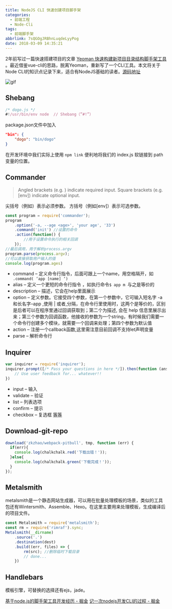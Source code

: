 ```yaml
---
title: NodeJS CLI 快速创建项目脚手架
categories:
  - 前端工程
  - Node-Cli
tags:
  - 前端脚手架
abbrlink: 7sQGOgJRBhnLuqdeLyyPog
date: 2018-03-09 14:35:21
---
```


2年前写过一篇快速搭建项目的文章 [Yeoman 快速构建新项目目录结构脚手架工具](http://zkzhao.github.io/W4LWuSjK512T0L1Ni5Ws_w.html) 。最近借鉴vue-cli的思路，脱离Yeoman，重新写了一个CLI工具。本文将关于Node CLI的知识点记录下来，适合有NodeJS基础的读者。[源码地址](https://github.com/zkzhao/dogo-cli)

![gif](http://qncdn001.189che.com/blog_nodecli.gif)

## Shebang
```js
/* dogo.js */
#!/usr/bin/env node  // Shebang（”#!”）
```

package.json文件中加入

```json
"bin": {
	"dogo": "bin/dogo"
}
```

在开发环境中我们实际上使用 `npm link` 便利地将我们的 index.js 软链接到 path 变量的位置。

<!-- more -->

## Commander
> Angled brackets (e.g. <cmd>) indicate required input. Square brackets (e.g. [env]) indicate optional input.

尖括号（例如<cmd>）表示必须参数。 方括号（例如[env]）表示可选参数。

```js
const program = require('commander');
program
	.option('-a, --age <age>', 'your age', '33')
	.command('init') //设置的命令
	.action(function() {
		//用于设置命令执行的相关回调
	});
//最后调用，用于解析process.argv
program.parse(process.argv);
//可以直接获取用户输入的值
console.log(program.ages) 
```

* command – 定义命令行指令，后面可跟上一个name，用空格隔开，如` .command( ‘app [name] ‘)`
* alias – 定义一个更短的命令行指令 ，如执行命令`$ app m `与之是等价的
* description – 描述，它会在help里面展示
* option – 定义参数。它接受四个参数，在第一个参数中，它可输入短名字 -a和长名字–app ,使用 | 或者,分隔，在命令行里使用时，这两个是等价的，区别是后者可以在程序里通过回调获取到；第二个为描述, 会在 help 信息里展示出来；第三个参数为回调函数，他接收的参数为一个string，有时候我们需要一个命令行创建多个模块，就需要一个回调来处理；第四个参数为默认值
* action – 注册一个callback函数,这里需注意目前回调不支持let声明变量
* parse – 解析命令行

## Inquirer
```js
var inquirer = require('inquirer');
inquirer.prompt([/* Pass your questions in here */]).then(function (answers) {
    // Use user feedback for... whatever!! 
})
```

* input – 输入
* validate – 验证
* list – 列表选项
* confirm – 提示
* checkbox – 复选框 [等等](https://github.com/SBoudrias/Inquirer.js)

## Download-git-repo
```js
download('zkzhao/webpack-pitbull', tmp, function (err) {
  if(err){
    console.log(chalkchalk.red('下载出错！'));
  }else{
    console.log(chalkchalk.green('下载完成！'));
  }
});
```

## Metalsmith
metalsmith是一个静态网站生成器，可以用在批量处理模板的场景，类似的工具包还有Wintersmith、Assemble、Hexo。在这里主要用来处理模板，生成编译后的项目文件。
```js
const Metalsmith = require('metalsmith');
const rm = require('rimraf').sync;
Metalsmith(__dirname)
	.source('.')
	.destination(dest)
	.build((err, files) => {
		rm(src); //删除临时下载目录
		// done...
	})
```
## Handlebars
模板引擎，可替换的选择还有ejs，jade。

[基于node.js的脚手架工具开发经历 - 掘金](https://juejin.im/post/5a31d210f265da431a43330e?utm_source=tuicool&utm_medium=referral)
[记一次nodejs开发CLI的过程 - 掘金](https://juejin.im/post/5a90dd62f265da4e9a4973aa)